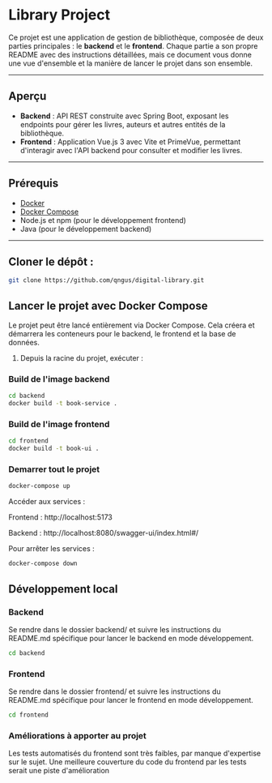 # Library Project

Ce projet est une application de gestion de bibliothèque, composée de deux parties principales : le **backend** et le **frontend**. Chaque partie a son propre README avec des instructions détaillées, mais ce document vous donne une vue d'ensemble et la manière de lancer le projet dans son ensemble.

---


## Aperçu

- **Backend** : API REST construite avec Spring Boot, exposant les endpoints pour gérer les livres, auteurs et autres entités de la bibliothèque.
- **Frontend** : Application Vue.js 3 avec Vite et PrimeVue, permettant d'interagir avec l'API backend pour consulter et modifier les livres.

---

## Prérequis

- [Docker](https://www.docker.com/)
- [Docker Compose](https://docs.docker.com/compose/)
- Node.js et npm (pour le développement frontend)
- Java (pour le développement backend)

---

## Cloner le dépôt :

```bash
git clone https://github.com/qngus/digital-library.git
```

## Lancer le projet avec Docker Compose

Le projet peut être lancé entièrement via Docker Compose. Cela créera et démarrera les conteneurs pour le backend, le frontend et la base de données.

1. Depuis la racine du projet, exécuter :

### Build de l'image backend
```bash
cd backend
docker build -t book-service .
```

### Build de l'image frontend

```bash
cd frontend
docker build -t book-ui .
```

### Demarrer tout le projet

```bash
docker-compose up
```
Accéder aux services :

Frontend : http://localhost:5173

Backend : http://localhost:8080/swagger-ui/index.html#/

Pour arrêter les services :

```bash
docker-compose down
```

## Développement local
### Backend
Se rendre dans le dossier backend/ et suivre les instructions du README.md spécifique pour lancer le backend en mode développement.

```bash
cd backend
```

### Frontend
Se rendre dans le dossier frontend/ et suivre les instructions du README.md spécifique pour lancer le frontend en mode développement.

```bash
cd frontend
```


### Améliorations à apporter au projet

Les tests automatisés du frontend sont très faibles, par manque d'expertise sur le sujet.
Une meilleure couverture du code du frontend par les tests serait une piste d'amélioration
